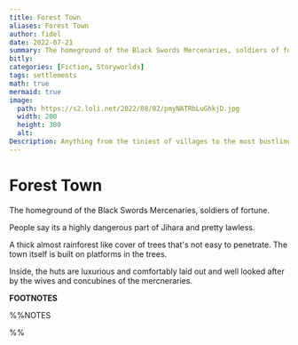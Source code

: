 ```yaml
---
title: Forest Town
aliases: Forest Town
author: fidel
date: 2022-07-21
summary: The homeground of the Black Swords Mercenaries, soldiers of fortune.
bitly: 
categories: [Fiction, Storyworlds]
tags: settlements
math: true
mermaid: true
image:
  path: https://s2.loli.net/2022/08/02/pmyNATRbLuGhkjD.jpg
  width: 200
  height: 300
  alt:
Description: Anything from the tiniest of villages to the most bustling of space hurled gigantic space stations.
---
```

Forest Town
=============

The homeground of the Black Swords Mercenaries, soldiers of fortune.

People say its a highly dangerous part of Jihara and pretty lawless.

A thick almost rainforest like cover of trees that's not easy to penetrate. The town itself is built on platforms in the trees.

Inside, the huts are luxurious and comfortably laid out and well looked after by the wives and concubines of the mercneraries.


 

**FOOTNOTES**

%%NOTES

%%



